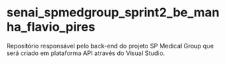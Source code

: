 # senai_spmedgroup_sprint2_be_manha_flavio_pires
Repositório responsável pelo back-end do projeto SP Medical Group que será criado em plataforma API através do Visual Studio.
